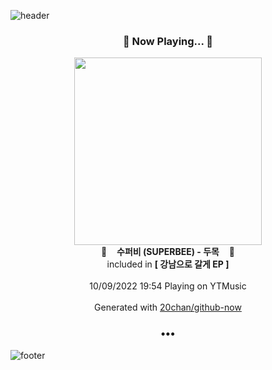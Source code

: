 ![header](https://capsule-render.vercel.app/api?type=wave&height=170&section=header&text=Hi.%20I'm%20SHIFT&fontColor=090707&fontAlignX=45&fontAlignY=65&fontSize=100)

<h3 align="center">🎵 Now Playing... 🎵</h3>
<p align="center">
  <a href="https://music.youtube.com/watch?v=XFb5tjKYx1E">
    <img width="300" src="https://lh3.googleusercontent.com/D2h59e1lSjy1FBhvVig1MteV646lQOjzqLrf0HYDCTEK6czNTR-GDERWDAloq78LXB24GXxcgcbGatc">
  </a>
  <br>
  🎵&nbsp&nbsp&nbsp <b>수퍼비 (SUPERBEE) - 두목</b> &nbsp&nbsp&nbsp🎵
  <br>
  included in <b>[ 강남으로 갈게 EP ]</b>
  
  <br />
  <br />
  10/09/2022 19:54 Playing on YTMusic
  <br />
  <br />
  Generated with <a href="https://github.com/20chan/github-now">20chan/github-now</a>
</p>

<h3 align="center">•••</h3>

![footer](https://capsule-render.vercel.app/api?type=wave&height=150&section=footer)
